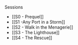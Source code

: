 Sessions
- [[S0 - Prequel]]
- [[S1 -Any Port in a Storm]]
- [[S2 - Walk in the Menagerie]]
- [[S3 - The Lighthouse]]
- [[S4 - The Rescue]]